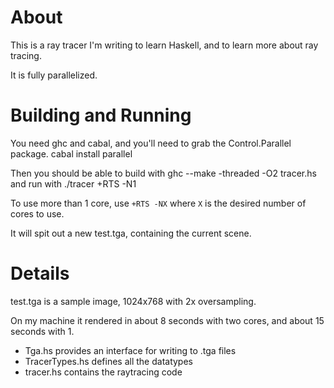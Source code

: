 # About

This is a ray tracer I'm writing to learn Haskell, and to learn more about ray tracing.

It is fully parallelized.

# Building and Running

You need ghc and cabal, and you'll need to grab the Control.Parallel package.
	cabal install parallel

Then you should be able to build with 
	ghc --make -threaded -O2 tracer.hs
and run with
	./tracer +RTS -N1

To use more than 1 core, use `+RTS -NX` where `X` is the desired number of cores to use.

It will spit out a new test.tga, containing the current scene.

# Details

test.tga is a sample image, 1024x768 with 2x oversampling.

On my machine it rendered in about 8 seconds with two cores, and about 15 seconds with 1.

* Tga.hs provides an interface for writing to .tga files
* TracerTypes.hs defines all the datatypes
* tracer.hs contains the raytracing code
